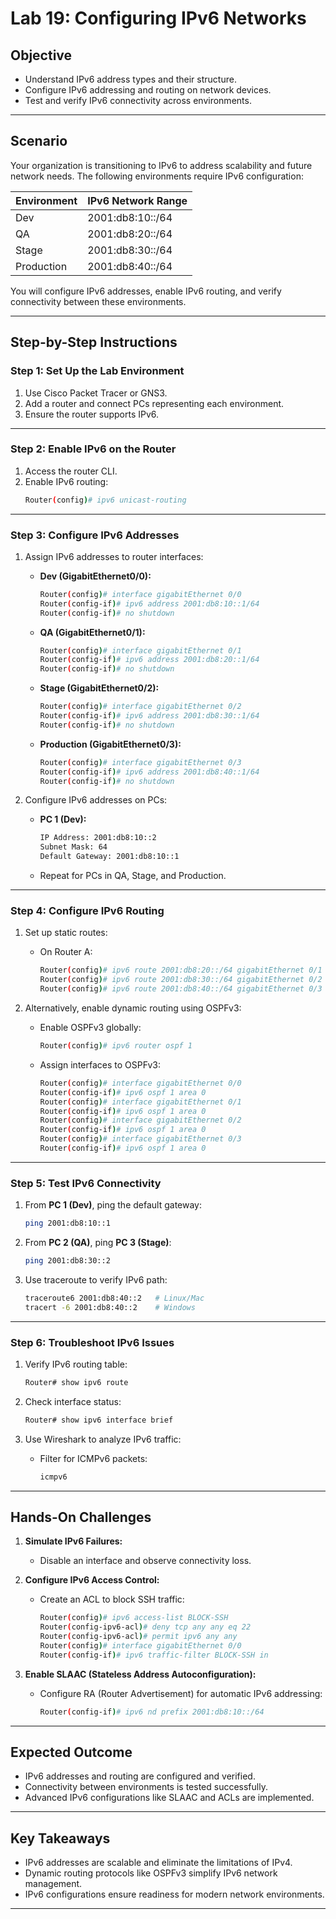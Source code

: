 # Lab 19: Configuring IPv6 Networks

## **Objective**
- Understand IPv6 address types and their structure.
- Configure IPv6 addressing and routing on network devices.
- Test and verify IPv6 connectivity across environments.

---

## **Scenario**
Your organization is transitioning to IPv6 to address scalability and future network needs. The following environments require IPv6 configuration:

| **Environment** | **IPv6 Network Range**       |
|------------------|-----------------------------|
| Dev             | 2001:db8:10::/64           |
| QA              | 2001:db8:20::/64           |
| Stage           | 2001:db8:30::/64           |
| Production       | 2001:db8:40::/64           |

You will configure IPv6 addresses, enable IPv6 routing, and verify connectivity between these environments.

---

## **Step-by-Step Instructions**

### **Step 1: Set Up the Lab Environment**

1. Use Cisco Packet Tracer or GNS3.
2. Add a router and connect PCs representing each environment.
3. Ensure the router supports IPv6.

---

### **Step 2: Enable IPv6 on the Router**

1. Access the router CLI.
2. Enable IPv6 routing:
   ```bash
   Router(config)# ipv6 unicast-routing
   ```

---

### **Step 3: Configure IPv6 Addresses**

1. Assign IPv6 addresses to router interfaces:
   - **Dev (GigabitEthernet0/0):**
     ```bash
     Router(config)# interface gigabitEthernet 0/0
     Router(config-if)# ipv6 address 2001:db8:10::1/64
     Router(config-if)# no shutdown
     ```
   - **QA (GigabitEthernet0/1):**
     ```bash
     Router(config)# interface gigabitEthernet 0/1
     Router(config-if)# ipv6 address 2001:db8:20::1/64
     Router(config-if)# no shutdown
     ```
   - **Stage (GigabitEthernet0/2):**
     ```bash
     Router(config)# interface gigabitEthernet 0/2
     Router(config-if)# ipv6 address 2001:db8:30::1/64
     Router(config-if)# no shutdown
     ```
   - **Production (GigabitEthernet0/3):**
     ```bash
     Router(config)# interface gigabitEthernet 0/3
     Router(config-if)# ipv6 address 2001:db8:40::1/64
     Router(config-if)# no shutdown
     ```

2. Configure IPv6 addresses on PCs:
   - **PC 1 (Dev):**
     ```bash
     IP Address: 2001:db8:10::2
     Subnet Mask: 64
     Default Gateway: 2001:db8:10::1
     ```

   - Repeat for PCs in QA, Stage, and Production.

---

### **Step 4: Configure IPv6 Routing**

1. Set up static routes:
   - On Router A:
     ```bash
     Router(config)# ipv6 route 2001:db8:20::/64 gigabitEthernet 0/1
     Router(config)# ipv6 route 2001:db8:30::/64 gigabitEthernet 0/2
     Router(config)# ipv6 route 2001:db8:40::/64 gigabitEthernet 0/3
     ```

2. Alternatively, enable dynamic routing using OSPFv3:
   - Enable OSPFv3 globally:
     ```bash
     Router(config)# ipv6 router ospf 1
     ```
   - Assign interfaces to OSPFv3:
     ```bash
     Router(config)# interface gigabitEthernet 0/0
     Router(config-if)# ipv6 ospf 1 area 0
     Router(config)# interface gigabitEthernet 0/1
     Router(config-if)# ipv6 ospf 1 area 0
     Router(config)# interface gigabitEthernet 0/2
     Router(config-if)# ipv6 ospf 1 area 0
     Router(config)# interface gigabitEthernet 0/3
     Router(config-if)# ipv6 ospf 1 area 0
     ```

---

### **Step 5: Test IPv6 Connectivity**

1. From **PC 1 (Dev)**, ping the default gateway:
   ```bash
   ping 2001:db8:10::1
   ```

2. From **PC 2 (QA)**, ping **PC 3 (Stage)**:
   ```bash
   ping 2001:db8:30::2
   ```

3. Use traceroute to verify IPv6 path:
   ```bash
   traceroute6 2001:db8:40::2   # Linux/Mac
   tracert -6 2001:db8:40::2    # Windows
   ```

---

### **Step 6: Troubleshoot IPv6 Issues**

1. Verify IPv6 routing table:
   ```bash
   Router# show ipv6 route
   ```

2. Check interface status:
   ```bash
   Router# show ipv6 interface brief
   ```

3. Use Wireshark to analyze IPv6 traffic:
   - Filter for ICMPv6 packets:
     ```bash
     icmpv6
     ```

---

## **Hands-On Challenges**

1. **Simulate IPv6 Failures:**
   - Disable an interface and observe connectivity loss.

2. **Configure IPv6 Access Control:**
   - Create an ACL to block SSH traffic:
     ```bash
     Router(config)# ipv6 access-list BLOCK-SSH
     Router(config-ipv6-acl)# deny tcp any any eq 22
     Router(config-ipv6-acl)# permit ipv6 any any
     Router(config)# interface gigabitEthernet 0/0
     Router(config-if)# ipv6 traffic-filter BLOCK-SSH in
     ```

3. **Enable SLAAC (Stateless Address Autoconfiguration):**
   - Configure RA (Router Advertisement) for automatic IPv6 addressing:
     ```bash
     Router(config-if)# ipv6 nd prefix 2001:db8:10::/64
     ```

---

## **Expected Outcome**
- IPv6 addresses and routing are configured and verified.
- Connectivity between environments is tested successfully.
- Advanced IPv6 configurations like SLAAC and ACLs are implemented.

---

## **Key Takeaways**
- IPv6 addresses are scalable and eliminate the limitations of IPv4.
- Dynamic routing protocols like OSPFv3 simplify IPv6 network management.
- IPv6 configurations ensure readiness for modern network environments.

---
